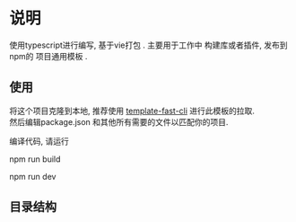 # 说明

使用typescript进行编写, 基于vie打包 . 主要用于工作中 构建库或者插件, 发布到npm的 项目通用模板 .

## 使用

将这个项目克隆到本地, 推荐使用 [template-fast-cli](https://www.npmjs.com/package/template-fast-cli) 进行此模板的拉取.  
然后编辑package.json 和其他所有需要的文件以匹配你的项目.  

编译代码, 请运行

npm run build

npm run dev  

## 目录结构
